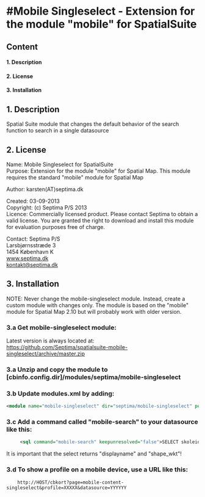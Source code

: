 #Mobile Singleselect - Extension for the module "mobile" for SpatialSuite
===
## Content

#### 1. Description
#### 2. License
#### 3. Installation

## 1. Description
Spatial Suite module that changes the default behavior of the search function to search in 
a single datasource

## 2. License
 Name:        Mobile Singleselect for SpatialSuite  
 Purpose:     Extension for the module "mobile" for Spatial Map. This module requires the standard "mobile" module for Spatial Map

 Author:      karsten(AT)septima.dk
  
 Created:     03-09-2013  
 Copyright:   (c) Septima P/S 2013  
 Licence:     Commercially licensed product. Please contact Septima to obtain
              a valid license.
              You are granted the right to download and install this module for
              evaluation purposes free of charge.
              
 Contact:     Septima P/S  
              Larsbjørnsstræde 3  
              1454 København K  
              www.septima.dk  
              kontakt@septima.dk  

## 3. Installation

NOTE: 
Never change the mobile-singleselect module. Instead, create a custom module with changes only.
The module is based on the "mobile" module for Spatial Map 2.10 but will probably work with older version.


### 3.a Get mobile-singleselect module:
Latest version is always located at:  
      https://github.com/Septima/spatialsuite-mobile-singleselect/archive/master.zip  
            
### 3.a Unzip and copy the module to [cbinfo.config.dir]/modules/septima/mobile-singleselect

### 3.b Update modules.xml by adding:
```xml
<module name="mobile-singleselect" dir="septima/mobile-singleselect" permissionlevel="public"/>
```
### 3.c Add a command called "mobile-search" to your datasource like this:
```xml
     <sql command="mobile-search" keepunresolved="false">SELECT skoleid as displayname, wkb_geometry as shape_wkt FROM skoler WHERE skoleid like [string:'%'+searchstring+'%'] limit [number: toNumber(limit)]</sql>
```
It is important that the select returns "displayname" and "shape_wkt"!

### 3.d To show a profile on a mobile device, use a URL like this:
        http://HOST/cbkort?page=mobile-content-singleselect&profile=XXXXX&datasource=YYYYYY

